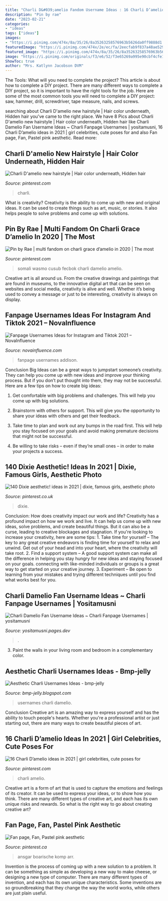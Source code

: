 ```yaml
---
title: "Charli D&#039;amelio Fandom Username Ideas : 16 Charli D’amelio Ideas In 2021"
description: "Pin by rae"
date: "2023-02-21"
categories:
- "ideas"
tags: ["ideas"]
images:
- "https://i.pinimg.com/474x/8a/35/26/8a35263258576963b5626da0ff9888d1.jpg"
featuredImage: "https://i.pinimg.com/474x/2e/ec/fa/2eecfab9f837a48ae529cd81e4879e67.jpg"
featured_image: "https://i.pinimg.com/474x/8a/35/26/8a35263258576963b5626da0ff9888d1.jpg"
image: "https://i.pinimg.com/originals/f3/e6/52/f3e65269a995e90cbf4cfe1ac44b6959.jpg"
ShowToc: true
author: "Mrs. Katlynn Jacobson DVM"
---
```



The Tools: What will you need to complete the project?
This article is about how to complete a DIY project. There are many different ways to complete a DIY project, so it is important to have the right tools for the job. Here are some of the most common tools you will need to complete a DIY project: saw, hammer, drill, screwdriver, tape measure, nails, and screws.

	

		
searching about Charli D&#039;amelio new hairstyle | Hair color underneath, Hidden hair you've came to the right place. We have 8 Pics about Charli D&#039;amelio new hairstyle | Hair color underneath, Hidden hair like Charli Damelio Fan Username Ideas ~ Charli Fanpage Usernames | yositamusni, 16 Charli D’amelio ideas in 2021 | girl celebrities, cute poses for and also Fan page, Fan, Pastel pink aesthetic. Read more:
		
    
## Charli D&#039;amelio New Hairstyle | Hair Color Underneath, Hidden Hair

<img loading=lazy src="https://i.pinimg.com/236x/2c/5b/23/2c5b239e62ae90b1d4bbe7a05ce78d07.jpg?nii=t" onerror="this.onerror=null;this.src='https://tse4.mm.bing.net/th?id=OIP.KHhJPAT9HWyWsDq_aXaUcQAAAA&amp;pid=15.1';" alt="Charli D&#039;amelio new hairstyle | Hair color underneath, Hidden hair">

_Source: pinterest.com_

>charli. 

	

What is creativity?
Creativity is the ability to come up with new and original ideas. It can be used to create things such as art, music, or stories. It also helps people to solve problems and come up with solutions.

    
## Pin By Rae | Multi Fandom On Charli Grace D’amelio In 2020 | The Most

<img loading=lazy src="https://i.pinimg.com/736x/b7/9a/c6/b79ac65c537a30960739fd37f0dfd841.jpg" onerror="this.onerror=null;this.src='https://tse1.mm.bing.net/th?id=OIP.-LJlNegPxwVgcjknxksTUwAAAA&amp;pid=15.1';" alt="Pin by Rae | multi fandom on charli grace d’amelio in 2020 | The most">

_Source: pinterest.com_

>somali wasmo cusub fecbok charli damelio amelio. 

	

Creative art is all around us. From the creative drawings and paintings that are found in museums, to the innovative digital art that can be seen on websites and social media, creativity is alive and well. Whether it’s being used to convey a message or just to be interesting, creativity is always on display.

    
## Fanpage Usernames Ideas For Instagram And Tiktok 2021 – NovaInfluence

<img loading=lazy src="https://novainfluence.com/wp-content/uploads/2021/03/d498f54a546cd21ac88a1be0d754fed4-1536x960.jpg" onerror="this.onerror=null;this.src='https://tse2.mm.bing.net/th?id=OIP.SUfn7PkDXvI9ui7dQdoNfQHaEo&amp;pid=15.1';" alt="Fanpage Usernames Ideas for Instagram and Tiktok 2021 – NovaInfluence">

_Source: novainfluence.com_

>fanpage usernames addison. 

	

Conclusion
Big Ideas can be a great ways to jumpstart someone’s creativity. They can help you come up with new ideas and improve your thinking process. But if you don’t put thought into them, they may not be successful. Here are a few tips on how to create big ideas:
1. Get comfortable with big problems and challenges. This will help you come up with big solutions.

2. Brainstorm with others for support. This will give you the opportunity to share your ideas with others and get their feedback.

3. Take time to plan and work out any bumps in the road first. This will help you stay focused on your goals and avoid making premature decisions that might not be successful.

4. Be willing to take risks – even if they’re small ones – in order to make your projects a success.

    
## 140 Dixie Aesthetic! Ideas In 2021 | Dixie, Famous Girls, Aesthetic Photo

<img loading=lazy src="https://i.pinimg.com/474x/8a/35/26/8a35263258576963b5626da0ff9888d1.jpg" onerror="this.onerror=null;this.src='https://tse2.mm.bing.net/th?id=OIP.DnOR5EE6cYNhlBwQ3uek6wAAAA&amp;pid=15.1';" alt="140 Dixie aesthetic! ideas in 2021 | dixie, famous girls, aesthetic photo">

_Source: pinterest.co.uk_

>dixie. 

	

Conclusion: How does creativity impact our work and life?
Creativity has a profound impact on how we work and live. It can help us come up with new ideas, solve problems, and create beautiful things. But it can also be a curse, leading to creative blockages and stagnation. If you're looking to increase your creativity, here are some tips: 1. Take time for yourself – The key to any great creative endeavors is finding time for yourself to relax and unwind. Get out of your head and into your heart, where the creativity will take root. 2. Find a support system – A good support system can make all the difference in helping you stay hungry for new ideas and staying focused on your goals. connecting with like-minded individuals or groups is a great way to get started on your creative journey. 3. Experiment – Be open to learning from your mistakes and trying different techniques until you find what works best for you.

    
## Charli Damelio Fan Username Ideas ~ Charli Fanpage Usernames | Yositamusni

<img loading=lazy src="https://i.pinimg.com/736x/ea/fa/a4/eafaa424bdd3d6b5dd47624d01e0b3ac.jpg" onerror="this.onerror=null;this.src='https://tse4.mm.bing.net/th?id=OIP.pOTWL2DVGWDg1JXITLx07AHaHa&amp;pid=15.1';" alt="Charli Damelio Fan Username Ideas ~ Charli Fanpage Usernames | yositamusni">

_Source: yositamusni.pages.dev_

>. 

	

3. Paint the walls in your living room and bedroom in a complementary color. 

    
## Aesthetic Charli Usernames Ideas - Bmp-jelly

<img loading=lazy src="https://i.ytimg.com/vi/kZl9Tlk2tS8/sddefault.jpg" onerror="this.onerror=null;this.src='https://tse4.mm.bing.net/th?id=OIP.bY5sjz7KvV_ibMVwzDiKggHaFj&amp;pid=15.1';" alt="Aesthetic Charli Usernames Ideas - bmp-jelly">

_Source: bmp-jelly.blogspot.com_

>usernames charli damelio. 

	

Conclusion
Creative art is an amazing way to express yourself and has the ability to touch people's hearts. Whether you're a professional artist or just starting out, there are many ways to create beautiful pieces of art.

    
## 16 Charli D’amelio Ideas In 2021 | Girl Celebrities, Cute Poses For

<img loading=lazy src="https://i.pinimg.com/474x/2e/ec/fa/2eecfab9f837a48ae529cd81e4879e67.jpg" onerror="this.onerror=null;this.src='https://tse2.mm.bing.net/th?id=OIP.KOxyf5vnTm-3d2AWNhcPrQAAAA&amp;pid=15.1';" alt="16 Charli D’amelio ideas in 2021 | girl celebrities, cute poses for">

_Source: pinterest.com_

>charli amelio. 

	

Creative art is a form of art that is used to capture the emotions and feelings of its creator. It can be used to express your ideas, or to show how you think. There are many different types of creative art, and each has its own unique risks and rewards. So what is the right way to go about creating creative art?

    
## Fan Page, Fan, Pastel Pink Aesthetic

<img loading=lazy src="https://i.pinimg.com/originals/f3/e6/52/f3e65269a995e90cbf4cfe1ac44b6959.jpg" onerror="this.onerror=null;this.src='https://tse3.mm.bing.net/th?id=OIP.ej1_M7nQuRt2tFUe9BarlgHaDp&amp;pid=15.1';" alt="Fan page, Fan, Pastel pink aesthetic">

_Source: pinterest.ca_

>ansgar boarische komp arr. 

	

Invention is the process of coming up with a new solution to a problem. It can be something as simple as developing a new way to make cheese, or designing a new type of computer. There are many different types of invention, and each has its own unique characteristics. Some inventions are so groundbreaking that they change the way the world works, while others are just plain useful.


